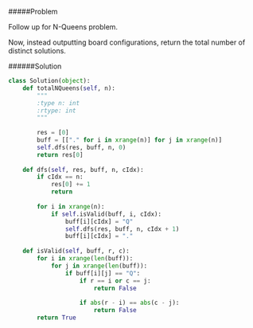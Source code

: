 #####Problem

Follow up for N-Queens problem.

Now, instead outputting board configurations, return the total number of distinct solutions.


######Solution
```python
class Solution(object):
    def totalNQueens(self, n):
        """
        :type n: int
        :rtype: int
        """
        
        res = [0]
        buff = [["." for i in xrange(n)] for j in xrange(n)]
        self.dfs(res, buff, n, 0)
        return res[0]
    
    def dfs(self, res, buff, n, cIdx):
        if cIdx == n:
            res[0] += 1
            return
        
        for i in xrange(n):
            if self.isValid(buff, i, cIdx):
                buff[i][cIdx] = "Q"
                self.dfs(res, buff, n, cIdx + 1)
                buff[i][cIdx] = "."
    
    def isValid(self, buff, r, c):
        for i in xrange(len(buff)):
            for j in xrange(len(buff)):
                if buff[i][j] == "Q":
                    if r == i or c == j:
                        return False
                    
                    if abs(r - i) == abs(c - j):
                        return False
        return True
        
```